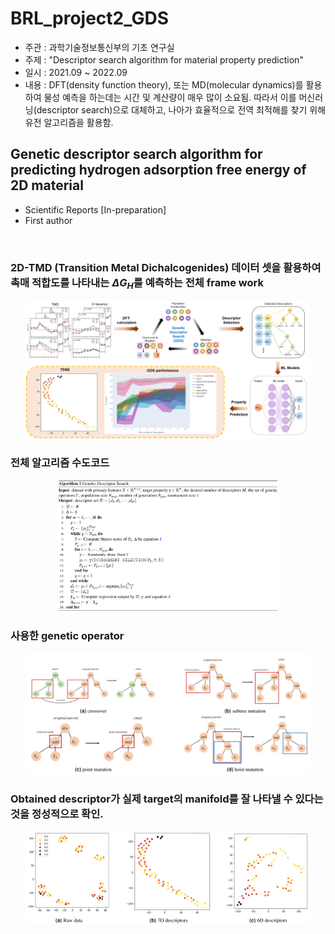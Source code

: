 # BRL_project2_GDS

- 주관 : 과학기술정보통신부의 기초 연구실
- 주제 : "Descriptor search algorithm for material property prediction"
- 일시 : 2021.09 ~ 2022.09
- 내용 : DFT(density function theory), 또는 MD(molecular dynamics)를 활용하여 물성 예측을 하는데는 시간 및 계산량이 매우 많이 소요됨. 따라서 이를 머신러닝(descriptor search)으로 대체하고, 나아가 효율적으로 전역 최적해를 찾기 위해 유전 알고리즘을 활용함.

## Genetic descriptor search algorithm for predicting hydrogen adsorption free energy of 2D material
- Scientific Reports [In-preparation]
- First author

</br>

### 2D-TMD (Transition Metal Dichalcogenides) 데이터 셋을 활용하여 촉매 적합도를 나타내는 $\Delta G_H$를 예측하는 전체 frame work

<p align="center">
    <img src="./assets/Overview.png" width="90%" />
</p>

### 전체 알고리즘 수도코드

<p align="center">
    <img src="./assets/algorithm.PNG" width="70%" />
</p>

### 사용한 genetic operator

<p align="center">
    <img src="./assets/genetic_operators.PNG" width="90%" />
</p>

### Obtained descriptor가 실제 target의 manifold를 잘 나타낼 수 있다는 것을 정성적으로 확인.

<p align="center">
    <img src="./assets/TSNE.PNG" width="90%" />
</p>
